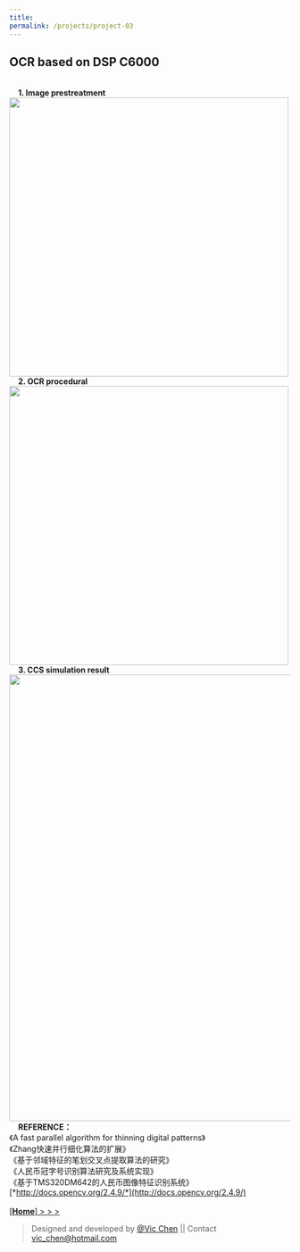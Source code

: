 ```yaml
---
title: 
permalink: /projects/project-03
---
```

  
OCR based on DSP C6000
---  
&nbsp;  
&nbsp; &nbsp; **1. Image prestreatment**  
<img src="http://viccwq.github.io/material/projects/cny_01.jpg" width="500">    
&nbsp; &nbsp; **2. OCR procedural**  
<img src="http://viccwq.github.io/material/projects/cny_02.jpg" width="500">  
&nbsp; &nbsp; **3. CCS simulation result**  
<img src="http://viccwq.github.io/material/projects/cny_04.jpg" width="800">  
&nbsp; &nbsp; **REFERENCE：**  
《A fast parallel algorithm for thinning digital patterns》  
《Zhang快速并行细化算法的扩展》  
《基于邻域特征的笔划交叉点提取算法的研究》  
《人民币冠字号识别算法研究及系统实现》  
《基于TMS320DM642的人民币图像特征识别系统》    
[*http://docs.opencv.org/2.4.9/*](http://docs.opencv.org/2.4.9/)  
&nbsp;  
[[**Home**]  > > >](/)  

>Designed and developed by [@Vic Chen](http://blog.csdn.net/k_shmily) \|\| Contact <a href="mailto:vic_chen@hotmail.com" class="email" title="联系邮箱">vic_chen@hotmail.com</a>